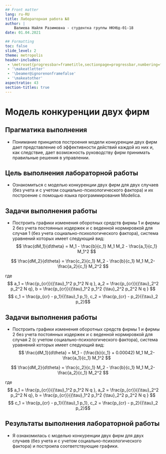 ```yaml
---
## Front matter
lang: ru-RU
title: Лабораторная работа №8
author: |
	Валиева Найля Разимовна - студентка группы НКНбд-01-18
date: 01.04.2021

## Formatting
toc: false
slide_level: 2
theme: metropolis
header-includes: 
 - \metroset{progressbar=frametitle,sectionpage=progressbar,numbering=fraction}
 - '\makeatletter'
 - '\beamer@ignorenonframefalse'
 - '\makeatother'
aspectratio: 43
section-titles: true
---
```


# Модель конкуренции двух фирм

## Прагматика выполнения

- Понимание принципов построения модели конкуренции двух фирм дает представление об эффективности действий каждой из них и, как следствие, дает возможность руководству фирм принимать правильные решения в управлении.

## Цель выполнения лабораторной работы

- Ознакомиться с моделью конкуренции двух фирм для двух случаев (без учета и с учетом социально-психологического фактора) и их построение с помощью языка программирования Modelica. 

## Задачи выполнения работы

- Построить графики изменения оборотных средств фирмы 1 и фирмы 2 без учета постоянных издержек и с веденной нормировкой для случая 1 (без учета социально-психологического фактора),
система уравнений которых имеет следующий вид:
$$ \frac{dM_1}{d\theta} = M_1 - \frac{b}{c_1} M_1 M_2 - \frac{a_1}{c_1} M_1^2 $$

$$ \frac{dM_2}{d\theta} = \frac{c_2}{c_1} M_2 - \frac{b}{c_1} M_1 M_2-\frac{a_2}{c_1} M_2^2 $$

где $$ a_1 = \frac{p_{cr}}{{\tau}_1^2 p_1^2 N q }, a_2 = \frac{p_{cr}}{{\tau}_2^2 p_2^2 N q}, b = \frac{p_{cr}}{{\tau}_1^2 p_1^2 {\tau}_2^2 p_2^2 N q } $$
$$ c_1 = \frac{p_{cr} - p_1}{{\tau}_1 p_1}, c_2 = \frac{p_{cr} - p_2}{{\tau}_2 p_2}$$

## Задачи выполнения работы

- Построить графики изменения оборотных средств фирмы 1 и фирмы 2 без учета постоянных издержек и с веденной нормировкой для случая 2 (с учетом социально-психологического фактора),
система уравнений которых имеет следующий вид:
$$ \frac{dM_1}{d\theta} = M_1 - (\frac{b}{c_1} + 0.00042) M_1 M_2-\frac{a_1}{c_1} M_1^2 $$

$$ \frac{dM_2}{d\theta} = \frac{c_2}{c_1} M_2 - \frac{b}{c_1} M_1 M_2-\frac{a_2}{c_1} M_2^2 $$

где $$ a_1 = \frac{p_{cr}}{{\tau}_1^2 p_1^2 N q }, a_2 = \frac{p_{cr}}{{\tau}_2^2 p_2^2 N q}, b = \frac{p_{cr}}{{\tau}_1^2 p_1^2 {\tau}_2^2 p_2^2 N q } $$
$$ c_1 = \frac{p_{cr} - p_1}{{\tau}_1 p_1}, c_2 = \frac{p_{cr} - p_2}{{\tau}_2 p_2}$$

## Результаты выполнения лабораторной работы

- Я ознакомилась с моделью конкуренции двух фирм для двух случаев (без учета и с учетом социально-психологического фактора) и построила соответствующие графики.
